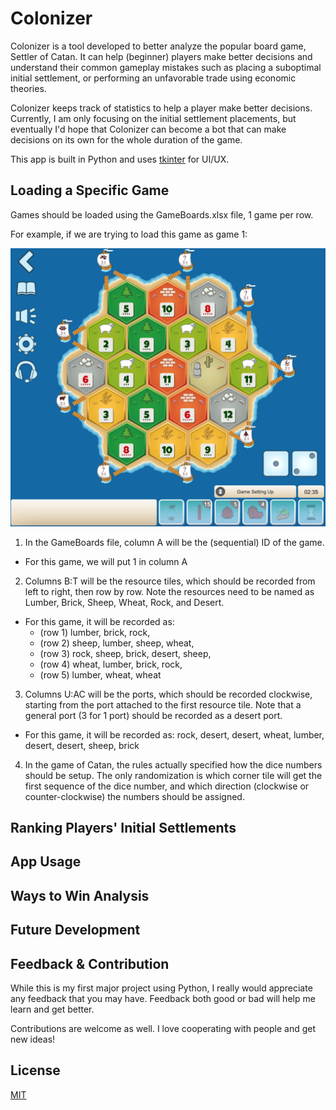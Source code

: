 
# Colonizer

Colonizer is a tool developed to better analyze the popular board game, Settler of Catan. It can help (beginner) players make better decisions and understand their common gameplay mistakes such as placing a suboptimal initial settlement, or performing an unfavorable trade using economic theories.

Colonizer keeps track of statistics to help a player make better decisions. Currently, I am only focusing on the initial settlement placements, but eventually I'd hope that Colonizer can become a bot that can  make decisions on its own for the whole duration of the game.

This app is built in Python and uses [tkinter](https://docs.python.org/3/library/tkinter.html) for UI/UX.

## Loading a Specific Game

Games should be loaded using the GameBoards.xlsx file, 1 game per row.

For example, if we are trying to load this game as game 1:

![_](https://github.com/kennethshsu/Colonizer/blob/main/ReadMe%20Support/Setup%20Example.png)


1. In the GameBoards file, column A will be the (sequential) ID of the game.
  * For this game, we will put 1 in column A


2. Columns B:T will be the resource tiles, which should be recorded from left to right, then row by row. Note the resources need to be named as Lumber, Brick, Sheep, Wheat, Rock, and Desert.
  * For this game, it will be recorded as:
    * (row 1) lumber, brick, rock,
    * (row 2) sheep, lumber, sheep, wheat,
    * (row 3) rock, sheep, brick, desert, sheep,
    * (row 4)	wheat, lumber, brick, rock,
    * (row 5) lumber, wheat, wheat


3. Columns U:AC will be the ports, which should be recorded clockwise, starting from the port attached to the first resource tile. Note that a general port (3 for 1 port) should be recorded as a desert port.
  * For this game, it will be recorded as: rock, desert, desert, wheat, lumber, desert, desert, sheep, brick


4. In the game of Catan, the rules actually specified how the dice numbers should be setup. The only randomization is which corner tile will get the first sequence of the dice number, and which direction (clockwise or counter-clockwise) the numbers should be assigned.

## Ranking Players' Initial Settlements

## App Usage

## Ways to Win Analysis

## Future Development

## Feedback & Contribution

While this is my first major project using Python, I really would appreciate any feedback that you may have. Feedback both good or bad will help me learn and get better.

Contributions are welcome as well. I love cooperating with people and get new ideas!

## License
[MIT](https://github.com/kennethshsu/Colonizer/blob/main/LICENSE.md)
